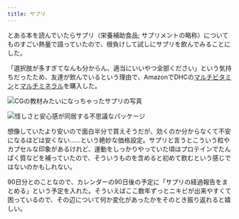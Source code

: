 ```yaml
---
title: サプリ
---
```

とある本を読んでいたらサプリ（栄養補助食品; サプリメントの略称）についてものすごい熱量で語っていたので、根負けして試しにサプリを飲んでみることにした。

「選択肢が多すぎてなんも分からん、適当にいいやつ全部ください」という気持ちだったため、友達が飲んでいるという理由で、AmazonでDHCの[マルチビタミン](https://www.amazon.co.jp/dp/B00GX1E3R6?th=1)と[マルチミネラル](https://www.amazon.co.jp/dp/B01MSSWA5K)を購入した。

![](https://lh3.googleusercontent.com/QW3uQVEDWZZ9U4Vcf-gYTr0VlqPcSKZz00qrNZLIwxhLmJTUJZ7RJdAfAzpgGHjsmfyBc0Q4GyUPvyk7fVGEBh-bj_U4B7oGYPb9tbrEt9WIZwidIZeXOHYBqpMZmDdyMRXS1qINBuG6Rkfm-0i5bS38BVaYTp9wB3Rxf1KDDepH-Jz_msjgBMYy "CGの教材みたいになっちゃったサプリの写真")

![](https://lh4.googleusercontent.com/yDctiaFx15UsG4V7iSreEkUjDv75qzv5F2HRozjZ9WGreZr4ka9_GOFSpPXVlp-p8msoiDmgFZydgtjxLItNQ24v0dFEFouGLm93gdgkqH9kxdSnJHZsaXT5G7B7g3e8Dd6L9cLrBSKwOnUxzPwn3_HiD9K5tUMdbfbeqZt0dELuLh7qYF2dj6lV "怪しさと安心感が同居する不思議なパッケージ")

想像していたより安いので面白半分で買えそうだが、効くのか分からなくて不安になるほどは安くない……という絶妙な価格設定。サプリと言うとこういう粒やカプセルな印象があるけれど、運動をしっかりやっていた頃はプロテインでたんぱく質などを補っていたので、そういうものを含めると初めて飲むという感じではないのかもしれない。

90日分とのことなので、カレンダーの90日後の予定に「サプリの経過報告をまとめる」という予定を入れた。そういえばここ数年ずっとニキビが出来やすくて困っているので、その辺について何か変化があったかをそのとき振り返れると嬉しい。
